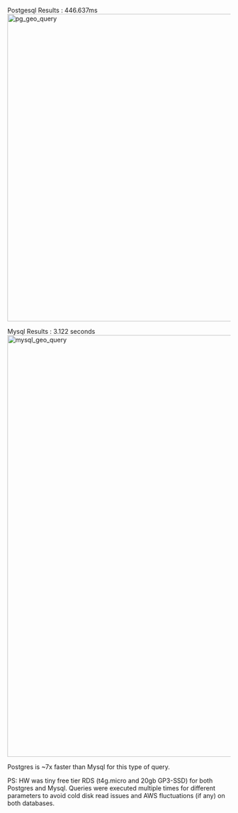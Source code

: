 Postgesql Results : 446.637ms 
<img width="694" alt="pg_geo_query" src="https://github.com/user-attachments/assets/1b106917-0b71-4122-b3cf-ad64fcf656ee" />

Mysql Results : 3.122 seconds
<img width="952" alt="mysql_geo_query" src="https://github.com/user-attachments/assets/8b845f99-34cd-434a-9334-d3f37a574a12" />


Postgres is ~7x faster than Mysql for this type of query.


PS: HW was tiny free tier RDS (t4g.micro and 20gb GP3-SSD) for both Postgres and Mysql. Queries were executed multiple times for different parameters to avoid cold disk read issues and AWS fluctuations (if any) on both databases.
